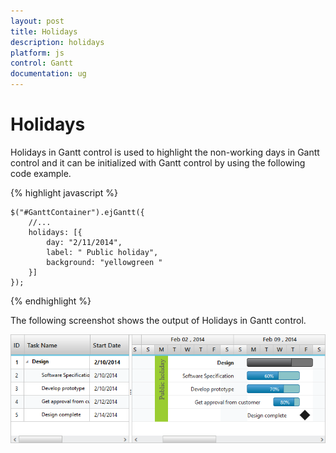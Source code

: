 ```yaml
---
layout: post
title: Holidays
description: holidays
platform: js
control: Gantt
documentation: ug
---
```


# Holidays

Holidays in Gantt control is used to highlight the non-working days in Gantt control and it can be initialized with Gantt control by using the following code example.

{% highlight javascript %}

    $("#GanttContainer").ejGantt({
        //...
        holidays: [{
            day: "2/11/2014",
            label: " Public holiday",
            background: "yellowgreen "
        }]
    });

{% endhighlight %}

The following screenshot shows the output of Holidays in Gantt control.

![](/js/Gantt/Holidays_images/Holidays_img1.png)

